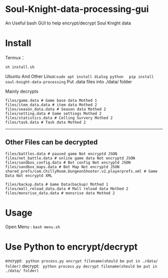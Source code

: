 # Soul-Knight-data-processing-gui
An Useful bash GUI to help encrypt/decrypt Soul Knight data
# Install
Termux：
```
sh install.sh
```
Ubuntu And Other Linux:```sudo apt install dialog python  ```   ```pip install soul-knight-data-processing```
Put .data files into ./data/ folder

Mainly decrypts
```
files/game.data # Game base data Mothed 1
files/item_data.data # item data Mothed 2
files/season_data.data # Season data Mothed 2
files/setting.data # Game settings Mothed 2
files/statistics.data # Celling Survery Mothed 2
files/task.data # Task data Mothed 2
```
---
Other Files can be decrypted
---

```
files/battles.data # paused game Not encryptd JSON
files/net_battle.data # online game data Not encryptd JSON
files/sandbox_config.data # Bot config Not encryptd JSON
files/sandbox_maps.data # Bot Map Not encryptd JSON
shared_prefs/com.ChillyRoom.DungeonShooter.v2.playerprefs.xml # Game Data Not encryptd XML

files/backup.data # Game Data(backup) Mothed 1
files/mall_reload_data.data # Mall reload data Mothed 2
files/monsrise_data.data # monsrise data Mothed 2
```
# Usage
Open Menu : ``` bash menu.sh ```

# Use Python to encrypt/decrypt
encrypt: ``` python process.py encrypt filename(should be put in ./data/ folder)```
decrypt: ``` python process.py decrypt filename(should be put in ./data/ folder)```
